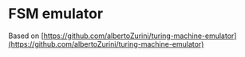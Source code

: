 # FSM emulator

Based on [https://github.com/albertoZurini/turing-machine-emulator](https://github.com/albertoZurini/turing-machine-emulator)
